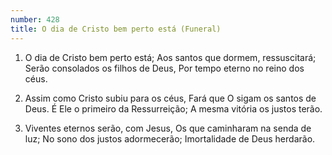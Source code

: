 ```yaml
---
number: 428
title: O dia de Cristo bem perto está (Funeral)
---
```


1. O dia de Cristo bem perto está;
  Aos santos que dormem, ressuscitará;
  Serão consolados os filhos de Deus,
  Por tempo eterno no reino dos céus.

2. Assim como Cristo subiu para os céus,
  Fará que O sigam os santos de Deus.
  É Ele o primeiro da Ressurreição;
  A mesma vitória os justos terão.

3. Viventes eternos serão, com Jesus,
  Os que caminharam na senda de luz;
  No sono dos justos adormecerão;
  Imortalidade de Deus herdarão.
